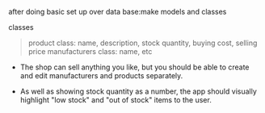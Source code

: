 after doing basic set up over data base:make models and classes

classes
>product class:
    name, description, stock quantity, buying cost, selling price
>manufacturers class:
    name, etc

<!-- * The inventory should track individual products, including a name, description, stock quantity, buying cost, and selling price. DONE -->

<!-- * The inventory should track manufacturers, including a name and any other appropriate details.
DONE -->

* The shop can sell anything you like, but you should be able to create and edit manufacturers and products separately. 

<!-- * Show an inventory page, listing all the details for all the products in stock in a single view. DONE -->


* As well as showing stock quantity as a number, the app should visually highlight "low stock" and "out of stock" items to the user.


